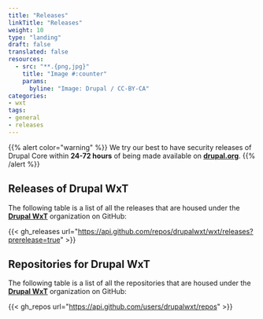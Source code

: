```yaml
---
title: "Releases"
linkTitle: "Releases"
weight: 10
type: "landing"
draft: false
translated: false
resources:
  - src: "**.{png,jpg}"
    title: "Image #:counter"
    params:
      byline: "Image: Drupal / CC-BY-CA"
categories:
- wxt
tags:
- general
- releases
---
```


{{% alert color="warning" %}}
We try our best to have security releases of Drupal Core within **24-72 hours** of being made available on **[drupal.org](https://www.drupal.org/project/drupal)**.
{{% /alert %}}

## Releases of Drupal WxT

The following table is a list of all the releases that are housed under the **[Drupal WxT][wxt]** organization on GitHub:

{{< gh_releases url="https://api.github.com/repos/drupalwxt/wxt/releases?prerelease=true" >}}

## Repositories for Drupal WxT

The following table is a list of all the repositories that are housed under the **[Drupal WxT][wxt]** organization on GitHub:

{{< gh_repos url="https://api.github.com/users/drupalwxt/repos" >}}

<!-- Links Referenced -->

[drupal]:      https://www.drupal.org/project/drupal
[wxt]:         https://github.com/drupalwxt/wxt
